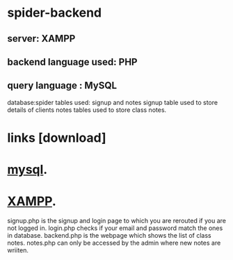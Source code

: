# spider-backend
## server: XAMPP
## backend language used: PHP
## query language : MySQL
database:spider
tables used: signup and notes
signup table used to store details of clients
notes tables used to store class notes.

# links [download]
#   [mysql](https://dev.mysql.com/downloads/workbench/).
#   [XAMPP](https://www.apachefriends.org/download.html).

signup.php is the signup and login page to which you are rerouted if you are not logged in.
login.php checks if your email and password match the ones in database.
backend.php is the webpage which shows the list of class notes.
notes.php can only be accessed by the admin where new notes are wriiten.


